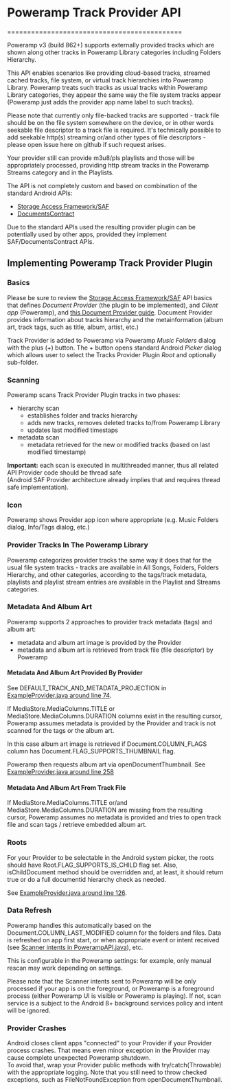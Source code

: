 # Poweramp Track Provider API
============================================

Poweramp v3 (build 862+) supports externally provided tracks which are shown along other tracks in Poweramp Library categories including Folders Hierarchy.

This API enables scenarios like providing cloud-based tracks, streamed cached tracks, file system, or virtual track hierarchies into Poweramp Library.
Poweramp treats such tracks as usual tracks within Poweramp Library categories, they appear the same way the file system tracks appear
(Poweramp just adds the provider app name label to such tracks).

Please note that currently only file-backed tracks are supported - track file should be on the file system somewhere on the device, or in other words seekable file descriptor to a track file is required.
It's technically possible to add seekable http(s) streaming or/and other types of file descriptors - please open issue here on github if such request arises.

Your provider still can provide m3u8/pls playlists and those will be appropriately processed, providing http stream tracks in the Poweramp Streams category and in the Playlists.

The API is not completely custom and based on combination of the standard Android APIs:
* [Storage Access Framework/SAF](https://developer.android.com/guide/topics/providers/document-provider)
* [DocumentsContract](https://developer.android.com/reference/android/provider/DocumentsContract)

Due to the standard APIs used the resulting provider plugin can be potentially used by other apps, provided they implement SAF/DocumentsContract APIs.

## Implementing Poweramp Track Provider Plugin

### Basics

Please be sure to review the
[Storage Access Framework/SAF](https://developer.android.com/guide/topics/providers/document-provider)
API basics that defines *Document Provider* (the plugin to be implemented), and *Client app* (Poweramp), and [this Document Provider guide](https://developer.android.com/guide/topics/providers/create-document-provider).
Document Provider provides information about tracks hierarchy and the metainformation (album art, track tags, such as title, album, artist, etc.)

Track Provider is added to Poweramp via Poweramp *Music Folders* dialog with the plus (+) button. The + button opens standard Android *Picker* dialog which allows user to select the Tracks Provider Plugin *Root* and
optionally sub-folder.

### Scanning

Poweramp scans Track Provider Plugin tracks in two phases:
* hierarchy scan
  * establishes folder and tracks hierarchy
  * adds new tracks, removes deleted tracks to/from Poweramp Library
  * updates last modified timestaps
* metadata scan
  * metadata retrieved for the new or modified tracks (based on last modified timestamp)

**Important:** each scan is executed in multithreaded manner, thus all related API Provider code should be thread safe  
(Android SAF Provider architecture already implies that and requires thread safe implementation).

### Icon

Poweramp shows Provider app icon where appropriate (e.g. Music Folders dialog, Info/Tags dialog, etc.)

### Provider Tracks In The Poweramp Library

Poweramp categorizes provider tracks the same way it does that for the usual file system tracks - tracks are available in All Songs, Folders, Folders Hierarchy, and other categories, according
to the tags/track metadata, playlists and playlist stream entries are available in the Playlist and Streams categories.

### Metadata And Album Art
Poweramp supports 2 approaches to provider track metadata (tags) and album art:
* metadata and album art image is provided by the Provider
* metadata and album art is retrieved from track file (file descriptor) by Poweramp

#### Metadata And Album Art Provided By Provider

See DEFAULT_TRACK_AND_METADATA_PROJECTION in [ExampleProvider.java around line 74](app/src/main/java/com/maxmpz/powerampproviderexample/ExampleProvider.java#L74).

If MediaStore.MediaColumns.TITLE or MediaStore.MediaColumns.DURATION columns exist in the resulting cursor, Poweramp assumes metadata is provided by the Provider and track is not scanned
for the tags or the album art.

In this case album art image is retrieved if Document.COLUMN_FLAGS column has Document.FLAG_SUPPORTS_THUMBNAIL flag.

Poweramp then requests album art via openDocumentThumbnail. See [ExampleProvider.java around line 258](app/src/main/java/com/maxmpz/powerampproviderexample/ExampleProvider.java#L258)

#### Metadata And Album Art From Track File

If MediaStore.MediaColumns.TITLE or/and MediaStore.MediaColumns.DURATION are missing from the resulting cursor, Poweramp assumes no metadata is provided and tries to open track file and
scan tags / retrieve embedded album art.

### Roots

For your Provider to be selectable in the Android system picker, the roots should have Root.FLAG_SUPPORTS_IS_CHILD flag set. Also, isChildDocument method should be overridden and, at least,
it should return true or do a full documentid hierarchy check as needed.

See [ExampleProvider.java around line 126](app/src/main/java/com/maxmpz/powerampproviderexample/ExampleProvider.java#L126).

### Data Refresh

Poweramp handles this automatically based on the Document.COLUMN_LAST_MODIFIED column for the folders and files. Data is refreshed on app first start, or when appropriate event or intent received  
(see [Scanner intents in PowerampAPI.java](../poweramp_api_lib/src/com/maxmpz/poweramp/player/PowerampAPI.java#L1454)), etc.

This is configurable in the Poweramp settings: for example, only manual rescan may work depending on settings.

Please note that the Scanner intents sent to Poweramp will be only processed if your app is on the foreground, or Poweramp is a foreground process (either Poweramp UI is visible or Poweramp is playing). If not,
scan service is a subject to the Android 8+ background services policy and intent will be ignored.

### Provider Crashes

Android closes client apps "connected" to your Provider if your Provider process crashes. That means even minor exception in the Provider may cause complete unexpected Poweramp shutdown.  
To avoid that, wrap your Provider public methods with try/catch(Throwable) with the appropriate logging.
Note that you still need to throw checked exceptions, such as FileNotFoundException from openDocumentThumbnail.